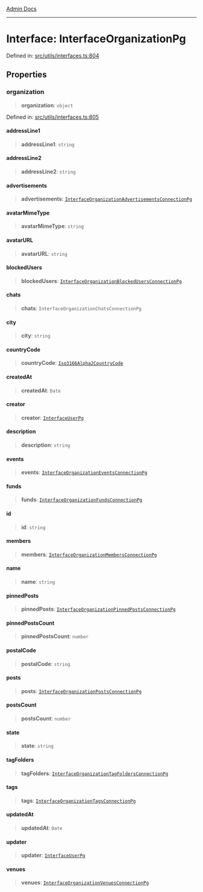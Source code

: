 [Admin Docs](/)

***

# Interface: InterfaceOrganizationPg

Defined in: [src/utils/interfaces.ts:804](https://github.com/PalisadoesFoundation/talawa-admin/blob/main/src/utils/interfaces.ts#L804)

## Properties

### organization

> **organization**: `object`

Defined in: [src/utils/interfaces.ts:805](https://github.com/PalisadoesFoundation/talawa-admin/blob/main/src/utils/interfaces.ts#L805)

#### addressLine1

> **addressLine1**: `string`

#### addressLine2

> **addressLine2**: `string`

#### advertisements

> **advertisements**: [`InterfaceOrganizationAdvertisementsConnectionPg`](utils\interfaces\README\interfaces\InterfaceOrganizationAdvertisementsConnectionPg.md)

#### avatarMimeType

> **avatarMimeType**: `string`

#### avatarURL

> **avatarURL**: `string`

#### blockedUsers

> **blockedUsers**: [`InterfaceOrganizationBlockedUsersConnectionPg`](utils\interfaces\README\interfaces\InterfaceOrganizationBlockedUsersConnectionPg.md)

#### chats

> **chats**: `InterfaceOrganizationChatsConnectionPg`

#### city

> **city**: `string`

#### countryCode

> **countryCode**: [`Iso3166Alpha2CountryCode`](utils\interfaces\README\enumerations\Iso3166Alpha2CountryCode.md)

#### createdAt

> **createdAt**: `Date`

#### creator

> **creator**: [`InterfaceUserPg`](utils\interfaces\README\interfaces\InterfaceUserPg.md)

#### description

> **description**: `string`

#### events

> **events**: [`InterfaceOrganizationEventsConnectionPg`](utils\interfaces\README\interfaces\InterfaceOrganizationEventsConnectionPg.md)

#### funds

> **funds**: [`InterfaceOrganizationFundsConnectionPg`](utils\interfaces\README\interfaces\InterfaceOrganizationFundsConnectionPg.md)

#### id

> **id**: `string`

#### members

> **members**: [`InterfaceOrganizationMembersConnectionPg`](utils\interfaces\README\interfaces\InterfaceOrganizationMembersConnectionPg.md)

#### name

> **name**: `string`

#### pinnedPosts

> **pinnedPosts**: [`InterfaceOrganizationPinnedPostsConnectionPg`](utils\interfaces\README\interfaces\InterfaceOrganizationPinnedPostsConnectionPg.md)

#### pinnedPostsCount

> **pinnedPostsCount**: `number`

#### postalCode

> **postalCode**: `string`

#### posts

> **posts**: [`InterfaceOrganizationPostsConnectionPg`](utils\interfaces\README\interfaces\InterfaceOrganizationPostsConnectionPg.md)

#### postsCount

> **postsCount**: `number`

#### state

> **state**: `string`

#### tagFolders

> **tagFolders**: [`InterfaceOrganizationTagFoldersConnectionPg`](utils\interfaces\README\interfaces\InterfaceOrganizationTagFoldersConnectionPg.md)

#### tags

> **tags**: [`InterfaceOrganizationTagsConnectionPg`](utils\interfaces\README\interfaces\InterfaceOrganizationTagsConnectionPg.md)

#### updatedAt

> **updatedAt**: `Date`

#### updater

> **updater**: [`InterfaceUserPg`](utils\interfaces\README\interfaces\InterfaceUserPg.md)

#### venues

> **venues**: [`InterfaceOrganizationVenuesConnectionPg`](utils\interfaces\README\interfaces\InterfaceOrganizationVenuesConnectionPg.md)
